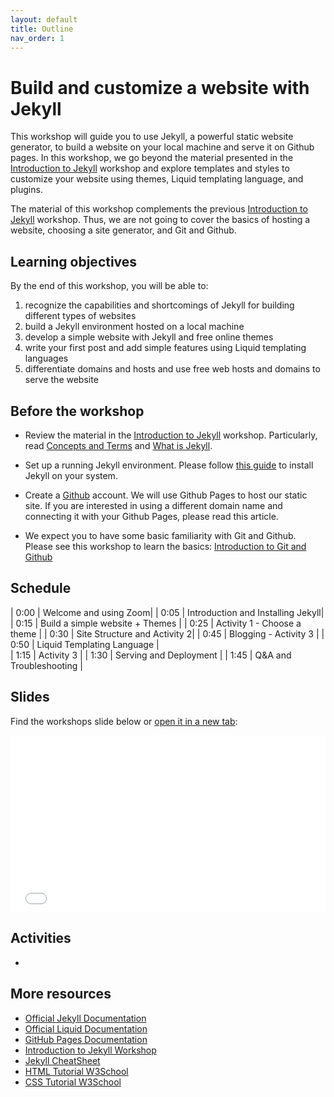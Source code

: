 ```yaml
---
layout: default
title: Outline
nav_order: 1
---
```


# Build and customize a website with Jekyll

This workshop will guide you to use Jekyll, a powerful static website generator, to build a website on your local machine and serve it on Github pages. In this workshop, we go beyond the material presented in the [Introduction to Jekyll](https://ubc-library-rc.github.io/intro-jekyll/) workshop and explore templates and styles to customize your website using themes, Liquid templating language, and plugins.

The material of this workshop complements the previous [Introduction to Jekyll](https://ubc-library-rc.github.io/intro-jekyll/) workshop. Thus, we are not going to cover the basics of hosting a website, choosing a site generator, and Git and Github. 

## Learning objectives

By the end of this workshop, you will be able to:
1. recognize the capabilities and shortcomings of Jekyll for building different types of websites
2. build a Jekyll environment hosted on a local machine
3. develop a simple website with Jekyll and free online themes
4. write your first post and add simple features using Liquid templating languages
5. differentiate domains and hosts and use free web hosts and domains to serve the website

## Before the workshop

+ Review the material in the [Introduction to Jekyll](https://ubc-library-rc.github.io/intro-jekyll/) workshop. Particularly, read [Concepts and Terms](https://ubc-library-rc.github.io/intro-jekyll/concepts/) and [What is Jekyll](https://ubc-library-rc.github.io/intro-jekyll/jekyll/).

+ Set up a running Jekyll environment. Please follow [this guide](https://ubc-library-rc.github.io/intermediate-Jekyll/content/02.Installation.html) to install Jekyll on your system.

+ Create a [Github](https://github.com/) account. We will use Github Pages to host our static site. If you are interested in using a different domain name and connecting it with your Github Pages, please read this article.

+ We expect you to have some basic familiarity with Git and Github. Please see this workshop to learn the basics: [Introduction to Git and Github](https://ubc-library-rc.github.io/intro-git/)


## Schedule

| 0:00 | Welcome and using Zoom|
| 0:05 | Introduction and Installing Jekyll|  
| 0:15 | Build a simple website + Themes |
| 0:25 | Activity 1 - Choose a theme |
| 0:30 | Site Structure and Activity 2|
| 0:45 | Blogging - Activity 3 |
| 0:50 | Liquid Templating Language |   
| 1:15 | Activity 3 |
| 1:30 | Serving and Deployment |
| 1:45 | Q&A and Troubleshooting |

## Slides

Find the workshops slide below or <a href="slides/index.html" target="_blank">open it in a new tab</a>:

<div style="overflow: hidden;
  padding-top: 56.25%;
  position: relative">
  <iframe src="slides/index.html" title="demo embedded slide deck" scrolling="no" frameborder="0"
    style="border: 0;
   height: 100%;
   left: 0;
   position: absolute;
   top: 0;
   width: 100%;">
   <p>Your browser does not support iframes.</p>
 </iframe>
</div>

## Activities

+ 

## More resources

- [Official Jekyll Documentation](https://jekyllrb.com/)
- [Official Liquid Documentation](https://shopify.github.io/liquid/)
- [GitHub Pages Documentation](https://docs.github.com/en/pages)
- [Introduction to Jekyll Workshop](https://ubc-library-rc.github.io/intro-jekyll/outline/)
- [Jekyll CheatSheet](https://devhints.io/jekyll)
- [HTML Tutorial W3School](https://www.w3schools.com/html/)
- [CSS Tutorial W3School](https://www.w3schools.com/css/)
